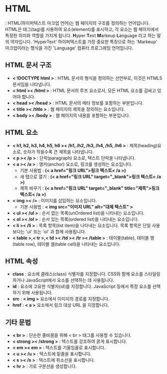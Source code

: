 # HTML 
: HTML(하이퍼텍스트 마크업 언어)는 웹 페이지의 구조를 정의하는 언어입니다. HTML은 태그(tag)를 사용하여 요소(element)를 표시하고, 각 요소는 웹 페이지에서 특정한 의미와 역할을 가지게 됩니다. **H**yper **T**ext **M**arkeup **L**anguage 라고 하는 말의 약자입니다. 'HyperText' 하이퍼텍스트를 가장 중요한 특징으로 하는  'Markeup' 마크업이라는 형식을 가진  'Language' 컴퓨터 프로그래밍 언어입니다. 

## HTML 문서 구조
+  **< !DOCTYPE html >** : HTML 문서의 형식을 정의하는 선언부로, 이것은 HTML5 문서임을 나타냅니다.
+ **< html >< /html >** : HTML 문서의 루프 요소로서, 모든 HTML 요소를 감싸고 있어야 합니다.
+ **< head >< /head >** : HTML 문서의 메타 정보를 포함하는 부분입니다.
+ **< title >< /title >** : 웹 페이지의 제목을 정의하는 요소입니다.
+ **< body >< /body >** : 웹 페이지의 내용을 포함하는 부분입니다.

## HTML 요소 
+ **< h1, h2, h3, h4, h5, h6 >< /h1, /h2, /h3, /h4, /h5, /h6 >** : 제목(heading)요소로, 숫자가 작을수록 큰 제목을 나타냅니다.
+ **< p >< /p >** : 단락(paragraph) 요소로, 텍스트 단락을 나타냅니다.
+ **< a >< /a >** : 앵커(anchor) 요소로, 링크를 생성하는 요소입니다.
    + 기본 사용법 : **(< a href="링크 URL">링크 텍스트< /a >)**
    + 새 탭으로 열기 : **(< a href="링크 URL" target="_blank">링크 텍스트< /a >)**
    + 제목 바꾸기 : **(< a href="링크 URL" target="_blank" title="제목">링크 텍스트< /a >)**
+ **< img >< />** : 이미지를 삽입하는 요소입니다.
    + 기본 사용법 : **< img src="이미지 URL" alt="대체 택스트" >**
+ **< ul >< /ul >** : 순서 없는 목록(unOrdered list)을 나타내는 요소입니다.
+ **< ol >< /ol >** : 순서 있는 목록(ordered list)을 나타내는 요소입니다.
+ **< li >< /li >** : 목록 항목(list item)을 나타내는 요소입니다. 목록 항목은 단일 사용보다는 'ul' 또는 'ol' 과 함께 사용됩니다.
+ **< table >,< tr >,< td >< /td >< /tr >< /table >** : 테이블(table), 테이블 행(table row), 테이블 셀(table cell)을 나타내는 요소입니다.

## HTML 속성
+ **class** : 요소에 클래스(class) 식별자를 지정합니다. CSS와 함께 요소를 스타일링하거나 JavaScript에서 요소를 선택하는 데 사용됩니다.
+ **id** : 요소에 고유한 식별자(id)를 지정합니다. JavaScript 등에서 특정 요소를 선택하기 위해 사용됩니다.
+ **src** : **< img >** 요소에서 이미지의 경로를 지정합니다.
+ **href** : **< a >** 요소에서 링크 대상 URL 을 지정합니다.

## 기타 문법
+ **< br >** : 단순한 줄바꿈을 위해 < br > 태그를 사용할 수 있습니다.
+ **< strong >< /strong >** : 텍스트를 강조하여 굵게 표시합니다.
+ **< em >< em >** : 텍스트를 기울임꼴로 표시합니다.
+ **< u >< /u >** : 텍스트에 밑줄을 표시합니다.
+ **< s >< /s >** : 텍스트에 취소선을 표시합니다.
+ **< hr >** : 가로 구분선을 생성합니다.